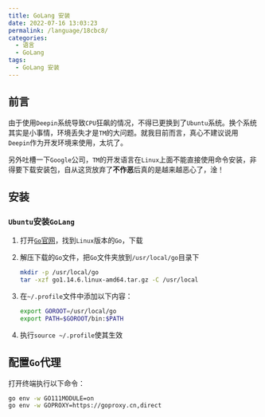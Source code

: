 ```yaml
---
title: GoLang 安装
date: 2022-07-16 13:03:23
permalink: /language/18cbc8/
categories:
  - 语言
  - GoLang
tags:
  - GoLang 安装
---
```


## 前言

由于使用`Deepin`系统导致`CPU`狂飙的情况，不得已更换到了`Ubuntu`系统。换个系统其实是小事情，环境丢失才是`TM`的大问题。就我目前而言，真心不建议说用`Deepin`作为开发环境来使用，太坑了。

另外吐槽一下`Google`公司，`TM`的开发语言在`Linux`上面不能直接使用命令安装，非得要下载安装包，自从这货放弃了**不作恶**后真的是越来越恶心了，淦！

<!-- more -->

## 安装

### `Ubuntu`安装`GoLang`

1. 打开[`Go`官网](https://golang.org/dl/)，找到`Linux`版本的`Go`，下载

2. 解压下载的`Go`文件，把`Go`文件夹放到`/usr/local/go`目录下

   ```bash
   mkdir -p /usr/local/go
   tar -xzf go1.14.6.linux-amd64.tar.gz -C /usr/local
   ```

3. 在`~/.profile`文件中添加以下内容：

   ```bash
   export GOROOT=/usr/local/go
   export PATH=$GOROOT/bin:$PATH
   ```

4. 执行`source ~/.profile`使其生效

## 配置`Go`代理

打开终端执行以下命令：

```bash
go env -w GO111MODULE=on
go env -w GOPROXY=https://goproxy.cn,direct
```
